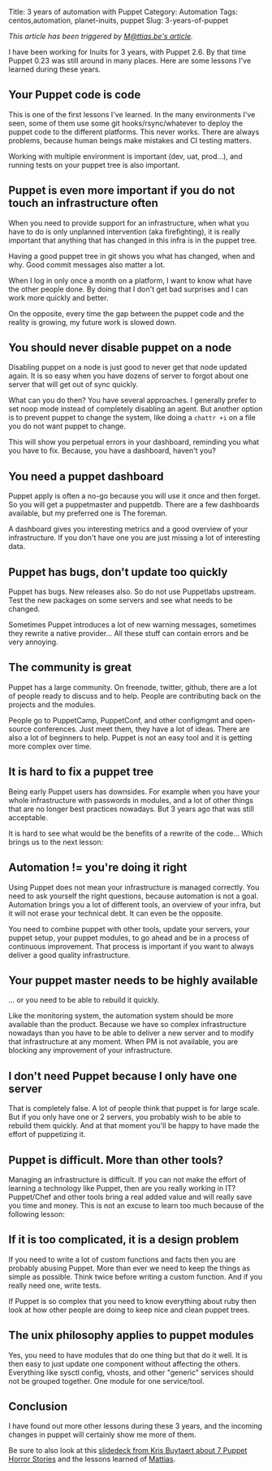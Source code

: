 Title: 3 years of automation with Puppet
Category: Automation
Tags: centos,automation, planet-inuits, puppet
Slug: 3-years-of-puppet

*This article has been triggered by [M@ttias.be's article](http://ma.ttias.be/3-years-puppet-config-management-lessons-learned/).*

I have been working for Inuits for 3 years, with Puppet 2.6. By that time
Puppet 0.23 was still around in many places. Here are some lessons I've learned during these years.


## Your Puppet code is code

This is one of the first lessons I've learned. In the many environments I've seen, some of
them use some git hooks/rsync/whatever to deploy the puppet code to the different
platforms. This never works. There are always problems, because human beings make mistakes and CI testing matters.

Working with multiple environment is important (dev, uat, prod...), and running tests on your puppet tree
is also important.


## Puppet is even more important if you do not touch an infrastructure often

When you need to provide support for an infrastructure, when what you have to do is
only unplanned intervention (aka firefighting), it is really important that anything that has changed
in this infra is in the puppet tree.

Having a good puppet tree in git shows you what has changed, when and why. Good commit
messages also matter a lot.

When I log in only once a month on a platform, I want to know what have the other people done.
By doing that I don't get bad surprises and I can work more quickly and better.

On the opposite, every time the gap between the puppet code and the reality is growing,
my future work is slowed down.


## You should never disable puppet on a node

Disabling puppet on a node is just good to never get that node updated again.
It is so easy when you have dozens of server to forgot about one server that will
get out of sync quickly.

What can you do then? You have several approaches. I generally prefer to set noop mode
instead of completely disabling an agent. But another option is to prevent puppet
to change the system, like doing a `chattr +i` on a file you do not want puppet to
change.

This will show you perpetual errors in your dashboard, reminding you what you have to fix. Because, you have a dashboard, haven't you?


## You need a puppet dashboard

Puppet apply is often a no-go because you will use it once and then forget. So you will get a puppetmaster and puppetdb. There are
a few dashboards available, but my preferred one is The foreman.

A dashboard gives you interesting metrics and a good overview of your infrastructure.
If you don't have one you are just missing a lot of interesting data.


## Puppet has bugs, don't update too quickly

Puppet has bugs. New releases also. So do not use Puppetlabs upstream. Test the
new packages on some servers and see what needs to be changed.

Sometimes Puppet introduces a lot of new warning messages, sometimes they rewrite
a native provider... All these stuff can contain errors and be very annoying.


## The community is great

Puppet has a large community. On freenode, twitter, github, there are a lot of people
ready to discuss and to help. People are contributing back on the projects and the
modules.

People go to PuppetCamp, PuppetConf, and other configmgmt and open-source conferences.
Just meet them, they have a lot of ideas. There are also a lot of beginners to help.
Puppet is not an easy tool and it is getting more complex over time.


## It is hard to fix a puppet tree

Being early Puppet users has downsides. For example when you have your
whole infrastructure with passwords in modules, and a lot of other things that are no longer
best practices nowadays. But 3 years ago that was still acceptable.

It is hard to see what would be the benefits of a rewrite of the code... Which
brings us to the next lesson:


## Automation != you're doing it right

Using Puppet does not mean your infrastructure is managed correctly. You need to
ask yourself the right questions, because automation is not a goal. Automation brings
you a lot of different tools, an overview of your infra, but it will not erase your
technical debt. It can even be the opposite.

You need to combine puppet with other tools, update your servers, your puppet setup,
your puppet modules, to go ahead and be in a process of continuous improvement.
That process is important if you want to always deliver a good quality infrastructure.


## Your puppet master needs to be highly available

... or you need to be able to rebuild it quickly.

Like the monitoring system, the automation system should be more available than the
product. Because we have so complex infrastructure nowadays than you have to be able
to deliver a new server and to modify that infrastructure at any moment. When PM
is not available, you are blocking any improvement of your infrastructure.


## I don't need Puppet because I only have one server

That is completely false. A lot of people think that puppet is for large scale.
But if you only have one or 2 servers, you probably wish to be able to rebuild
them quickly. And at that moment you'll be happy to have made the effort of puppetizing it.


## Puppet is difficult. More than other tools?

Managing an infrastructure is difficult. If you can not make the effort of learning
a technology like Puppet, then are you really working in IT? Puppet/Chef and other
tools bring a real added value and will really save you time and money. This
is not an excuse to learn too much because of the following lesson:


## If it is too complicated, it is a design problem

If you need to write a lot of custom functions and facts then you are probably
abusing Puppet. More than ever we need to keep the things as simple as possible.
Think twice before writing a custom function. And if you really need one, write tests.

If Puppet is so complex that you need to know everything about ruby then look at
how other people are doing to keep nice and clean puppet trees.


## The unix philosophy applies to puppet modules

Yes, you need to have modules that do one thing but that do it well. It is then easy
to just update one component without affecting the others. Everything like sysctl config,
vhosts, and other "generic" services should not be grouped together. One module for one
service/tool.


## Conclusion

I have found out more other lessons during these 3 years, and the incoming changes in
puppet will certainly show me more of them.

Be sure to also look at this [slidedeck from Kris Buytaert about 7 Puppet Horror Stories](http://www.slideshare.net/KrisBuytaert/7-years-of-puppet-horror-stories) and the lessons learned of [Mattias](http://ma.ttias.be/3-years-puppet-config-management-lessons-learned/).
